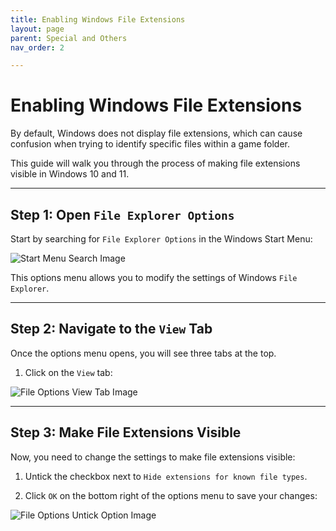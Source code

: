 ```yaml
---
title: Enabling Windows File Extensions
layout: page
parent: Special and Others
nav_order: 2

---
```


# Enabling Windows File Extensions

By default, Windows does not display file extensions, which can cause confusion when trying to identify specific files within a game folder.

This guide will walk you through the process of making file extensions visible in Windows 10 and 11.

---

## **Step 1:** Open `File Explorer Options`

Start by searching for `File Explorer Options` in the Windows Start Menu:

  ![Start Menu Search Image](../images/enabling-windows-file-extensions/file_explorer_options_start_menu.jpg)

This options menu allows you to modify the settings of Windows `File Explorer`.

---

## **Step 2:** Navigate to the `View` Tab

Once the options menu opens, you will see three tabs at the top.

1. Click on the `View` tab:

  ![File Options View Tab Image](../images/enabling-windows-file-extensions/file_explorer_options_view_tab.jpg)

---

## **Step 3:** Make File Extensions Visible

Now, you need to change the settings to make file extensions visible:

1. Untick the checkbox next to `Hide extensions for known file types`.

2. Click `OK` on the bottom right of the options menu to save your changes:

  ![File Options Untick Option Image](../images/enabling-windows-file-extensions/file_explorer_options_remove_tick.jpg)
